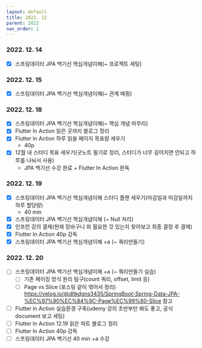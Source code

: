 ```yaml
---
layout: default
title: 2022. 12
parent: 2022
nav_order: 1
---
```


### 2022. 12. 14
* [x] 스프링데이터 JPA 백기선 핵심개념이해(~ 프로젝트 세팅)

### 2022. 12. 15
* [x] 스프링데이터 JPA 백기선 핵심개념이해(~ 관계 매핑)

### 2022. 12. 18
* [x] 스프링데이터 JPA 백기선 핵심개념이해(~ 핵심 개념 마무리)
* [x] Flutter In Action 읽은 곳까지 블로그 정리
* [x] Flutter In Action 하루 읽을 페이지 목표량 세우기
  * 40p
* [x] 12월 내 스터디 목표 세우기(굿노트 필기로 정리, 스터디가 너무 길어지면 안되고 하루를 나눠서 사용)
  * JPA 백기선 수강 완료 + Flutter In Action 완독

### 2022. 12. 19
* [x] 스프링데이터 JPA 백기선 핵심개념이해 스터디 플랜 세우기(마감일과 마감일까지 하루 할당량)
  * 40 min
* [x] 스프링데이터 JPA 백기선 핵심개념이해 (~ Null 처리)
* [x] 인프런 강의 결제(현재 장바구니 외 필요한 것 있는지 찾아보고 최종 결정 후 결제)
* [x] Flutter In Action 40p 강독
* [x] 스프링데이터 JPA 백기선 핵심개념이해 +a (~ 쿼리만들기)

### 2022. 12. 20
* [ ] 스프링데이터 JPA 백기선 핵심개념이해 +a (~ 쿼리만들기 실습)
  * [ ] 기존 페이징 방식 원리 탐구(count 쿼리, offset, limit 등)
  * [ ] Page vs Slice (포스팅 같이 엮어서 정리) https://velog.io/@dltkdgns3435/SpringBoot-Spring-Data-JPA-%EC%97%90%EC%84%9C-Page%EC%99%80-Slice 참고 
* [ ] Flutter In Action 실습환경 구축(udemy 강의 초반부만 봐도 좋고, 공식 document 보고 세팅) 
* [ ] Flutter In Action 12.19 읽은 파트 블로그 정리
* [ ] Flutter In Action 40p 강독
* [ ] 스프링데이터 JPA 백기선 40 min +a 수강
